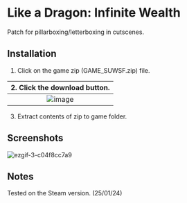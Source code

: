 # Like a Dragon: Infinite Wealth
Patch for pillarboxing/letterboxing in cutscenes.

## Installation
1. Click on the game zip (GAME_SUWSF.zip) file.

| 2. Click the download button. |
|:-------------------------------------:|
| ![image](https://github.com/Lyall/UltrawidePatches/assets/695941/5ce06a5d-5d52-477d-9c02-84941ba833cb) |
3. Extract contents of zip to game folder.

## Screenshots
![ezgif-3-c04f8cc7a9](https://github.com/Lyall/UltrawidePatches/assets/695941/a2964d8b-f569-482c-b54d-a7ef5c2eea79)

## Notes
Tested on the Steam version. (25/01/24)
